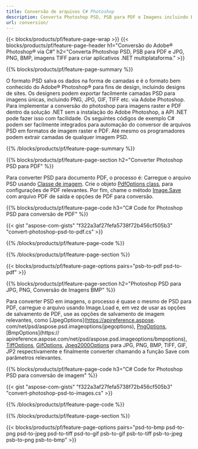 ```yaml
---
title: Conversão de arquivos C# Photoshop
description: Converta Photoshop PSD, PSB para PDF e Imagens incluindo BMP, JPG, PNG, TIFF com poucas linhas de código C# via biblioteca .NET.
url: conversion/
---
```


{{< blocks/products/pf/feature-page-wrap >}}
{{< blocks/products/pf/feature-page-header h1="Conversão do Adobe® Photoshop® via C#" h2="Converta Photoshop PSD, PSB para PDF e JPG, PNG, BMP, imagens TIFF para criar aplicativos .NET multiplataforma." >}}

{{% blocks/products/pf/feature-page-summary %}}

O formato PSD salva os dados na forma de camadas e é o formato bem conhecido do Adobe® Photoshop® para fins de design, incluindo designs de sites. Os designers podem exportar facilmente camadas PSD para imagens únicas, incluindo PNG, JPG, GIF, TIFF etc. via Adobe Photoshop. Para implementar a conversão do photoshop para imagens raster e PDF dentro da solução .NET sem a instalação do Adobe Photoshop, a API .NET pode fazer isso com facilidade. Os seguintes códigos de exemplo C# podem ser facilmente integrados para automação do conversor de arquivos PSD em formatos de imagem raster e PDF. Até mesmo os programadores podem extrair camadas de qualquer imagem PSD.


{{% /blocks/products/pf/feature-page-summary %}}

{{% blocks/products/pf/feature-page-section h2="Converter Photoshop PSD para PDF" %}}

Para converter PSD para documento PDF, o processo é: Carregue o arquivo PSD usando [Classe de imagem](https://apireference.aspose.com/net/psd/aspose.psd/image). Crie o objeto [PdfOptions class](https://apireference.aspose.com/net/psd/aspose.psd.imageoptions/pdfoptions), para configurações de PDF relevantes. Por fim, chame o método [Image.Save](https://apireference.aspose.com/net/psd/aspose.psd.image/save/methods/3) com arquivo PDF de saída e opções de PDF para conversão.

{{% blocks/products/pf/feature-page-code h3="C# Code for Photoshop PSD para conversão de PDF" %}}

{{< gist "aspose-com-gists" "f322a3af27fefa5738f72b456cf505b3" "convert-photoshop-psd-to-pdf.cs" >}}

{{% /blocks/products/pf/feature-page-code %}}

{{% /blocks/products/pf/feature-page-section %}}

{{< blocks/products/pf/feature-page-options pairs="psb-to-pdf psd-to-pdf" >}}

{{% blocks/products/pf/feature-page-section h2="Photoshop PSD para JPG, PNG, Conversão de Imagens BMP" %}}

Para converter PSD em imagens, o processo é quase o mesmo de PSD para PDF, carregue o arquivo usando Image.Load e, em vez de usar as opções de salvamento de PDF, use as opções de salvamento de imagem relevantes, como [JpegOptions](https://apireference.aspose. com/net/psd/aspose.psd.imageoptions/jpegoptions), [PngOptions](https://apireference.aspose.com/net/psd/aspose.psd.imageoptions/pngoptions), [BmpOptions](https:// apireference.aspose.com/net/psd/aspose.psd.imageoptions/bmpoptions), [TiffOptions](https://apireference.aspose.com/net/psd/aspose.psd.imageoptions/tiffoptions), [GifOptions]( https://apireference.aspose.com/net/psd/aspose.psd.imageoptions/gifoptions), [Jpeg2000Options](https://apireference.aspose.com/net/psd/aspose.psd.imageoptions/jpeg2000options) para JPG, PNG, BMP, TIFF, GIF, JP2 respectivamente e finalmente converter chamando a função Save com parâmetros relevantes.


{{% blocks/products/pf/feature-page-code h3="C# Code for Photoshop PSD para conversão de imagem" %}}

{{< gist "aspose-com-gists" "f322a3af27fefa5738f72b456cf505b3" "convert-photoshop-psd-to-images.cs" >}}

{{% /blocks/products/pf/feature-page-code %}}

{{% /blocks/products/pf/feature-page-section %}}

{{< blocks/products/pf/feature-page-options pairs="psd-to-bmp psd-to-png psd-to-jpeg psd-to-tiff psd-to-gif psb-to-gif psb-to-tiff psb-to-jpeg psb-to-png psb-to-bmp" >}}
